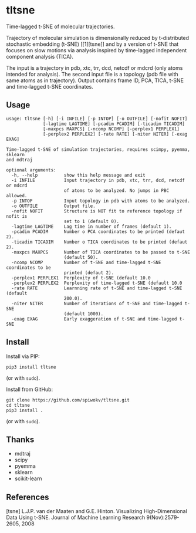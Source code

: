 # tltsne

Time-lagged t-SNE of molecular trajectories.

Trajectory of molecular simulation is dimensionally reduced by t-distributed stochastic embedding (t-SNE)
[[1][tsne]] and by a version of t-SNE that focuses on slow motions via analysis inspired by time-lagged
independent component analysis (TICA).

The input is a trajectory in pdb, xtc, trr, dcd, netcdf or mdcrd (only atoms intended for analysis).
The second input file is a topology (pdb file with same atoms as in trajectory). Output contains
frame ID, PCA, TICA, t-SNE and time-lagged t-SNE coordinates.

## Usage

```
usage: tltsne [-h] [-i INFILE] [-p INTOP] [-o OUTFILE] [-nofit NOFIT]
              [-lagtime LAGTIME] [-pcadim PCADIM] [-ticadim TICADIM]
              [-maxpcs MAXPCS] [-ncomp NCOMP] [-perplex1 PERPLEX1]
              [-perplex2 PERPLEX2] [-rate RATE] [-niter NITER] [-exag EXAG]

Time-lagged t-SNE of simulation trajectories, requires scimpy, pyemma, sklearn
and mdtraj

optional arguments:
  -h, --help          show this help message and exit
  -i INFILE           Input trajectory in pdb, xtc, trr, dcd, netcdf or mdcrd
                      of atoms to be analyzed. No jumps in PBC allowed.
  -p INTOP            Input topology in pdb with atoms to be analyzed.
  -o OUTFILE          Output file.
  -nofit NOFIT        Structure is NOT fit to reference topology if nofit is
                      set to 1 (default 0).
  -lagtime LAGTIME    Lag time in number of frames (default 1).
  -pcadim PCADIM      Number o PCA coordinates to be printed (defaut 2).
  -ticadim TICADIM    Number o TICA coordinates to be printed (defaut 2).
  -maxpcs MAXPCS      Number of TICA coordinates to be passed to t-SNE
                      (default 50).
  -ncomp NCOMP        Number of t-SNE and time-lagged t-SNE coordinates to be
                      printed (defaut 2).
  -perplex1 PERPLEX1  Perplexity of t-SNE (default 10.0
  -perplex2 PERPLEX2  Perplexity of time-lagged t-SNE (default 10.0
  -rate RATE          Learnning rate of t-SNE and time-lagged t-SNE (default
                      200.0).
  -niter NITER        Number of iterations of t-SNE and time-lagged t-SNE
                      (default 1000).
  -exag EXAG          Early exaggeration of t-SNE and time-lagged t-SNE
```

## Install

Install via PIP:
```
pip3 install tltsne
```
(or with `sudo`).

Install from GitHub:
```
git clone https://github.com/spiwokv/tltsne.git
cd tltsne
pip3 install .
```
(or with `sudo`).

## Thanks

* mdtraj
* scipy
* pyemma
* sklearn
* scikit-learn

## References

[tsne] L.J.P. van der Maaten and G.E. Hinton. Visualizing High-Dimensional Data Using t-SNE. Journal of Machine Learning Research 9(Nov):2579-2605, 2008




